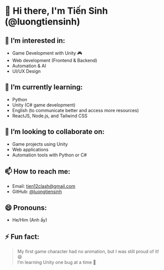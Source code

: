 # 👋 Hi there, I'm Tiến Sinh (@luongtiensinh)

## 👀 I’m interested in:
- Game Development with Unity 🎮
- Web development (Frontend & Backend)
- Automation & AI
- UI/UX Design

## 🌱 I’m currently learning:
- Python  
- Unity (C# game development)
- English (to communicate better and access more resources)
- ReactJS, Node.js, and Tailwind CSS

## 💞️ I’m looking to collaborate on:
- Game projects using Unity
- Web applications
- Automation tools with Python or C#

## 📫 How to reach me:
- Email: tien12clash@gmail.com
- GitHub: [@luongtiensinh](https://github.com/luongtiensinh)

## 😄 Pronouns:
- He/Him (Anh ấy)

## ⚡ Fun fact:
> My first game character had no animation, but I was still proud of it! 😄  
> I’m learning Unity one bug at a time 🚀

<!---
luongtiensinh/luongtiensinh is a ✨ special ✨ repository because its `README.md` (this file) appears on your GitHub profile.
You can click the Preview link to take a look at your changes.
--->
